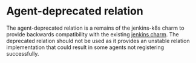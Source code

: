 # Agent-deprecated relation

The agent-deprecated relation is a remains of the jenkins-k8s charm to provide backwards
compatibility with the existing [jenkins charm](https://charmhub.io/jenkins). The deprecated
relation should not be used as it provides an unstable relation implementation that could result in
some agents not registering successfully.
